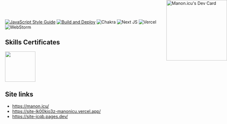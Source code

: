 [![JavaScript Style Guide](https://img.shields.io/badge/code_style-standard-brightgreen.svg)](https://standardjs.com)
[![Build and Deploy](https://github.com/Manonicu/site/actions/workflows/gh-pages.yml/badge.svg)](https://github.com/Manonicu/site/actions/workflows/gh-pages.yml)
![Chakra](https://img.shields.io/badge/chakra-%234ED1C5.svg?style=for-the-badge&logo=chakraui&logoColor=white)
![Next JS](https://img.shields.io/badge/Next-black?style=for-the-badge&logo=next.js&logoColor=white)
![Vercel](https://img.shields.io/badge/vercel-%23000000.svg?style=for-the-badge&logo=vercel&logoColor=white)
![WebStorm](https://img.shields.io/badge/webstorm-143?style=for-the-badge&logo=webstorm&logoColor=white&color=black)

<a href="https://app.daily.dev/Manonicu" style="position:absolute;top:0;right:0"><img src="https://github.com/Manonicu/site/blob/master/devcard.svg" width="200" alt="Manon.icu's Dev Card"/></a>

## Skills Certificates

<a href ="https://www.hackerrank.com/certificates/d88cd5622a28"><img src="https://s2.loli.net/2022/01/14/WOubtrP2GiyBhDe.jpg" width="100"/></a>

## Site links

- https://manon.icu/
- https://site-lk00kjo3z-manonicu.vercel.app/
- https://site-jcqb.pages.dev/

